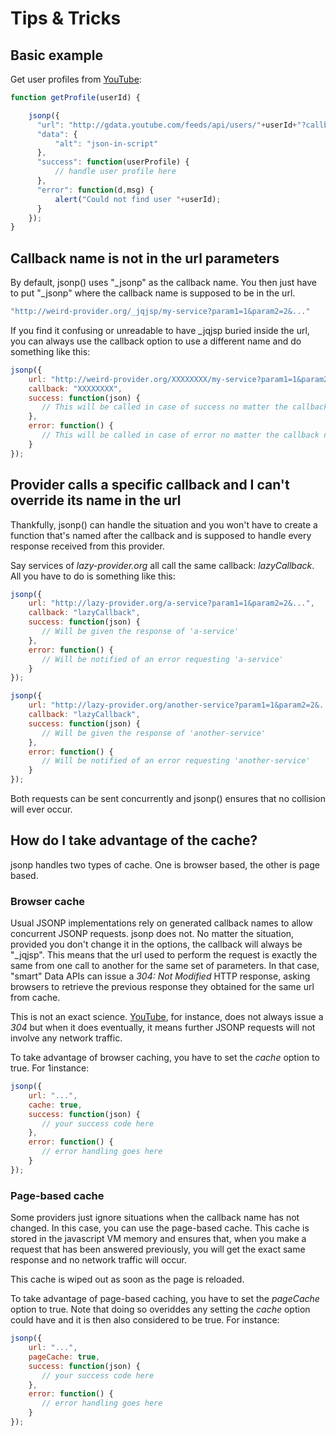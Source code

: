 # Tips & Tricks

## Basic example

Get user profiles from [YouTube](http://www.youtube.com/):

```js
function getProfile(userId) {

    jsonp({
      "url": "http://gdata.youtube.com/feeds/api/users/"+userId+"?callback=?",
      "data": {
          "alt": "json-in-script"
      },
      "success": function(userProfile) {
          // handle user profile here 
      },
      "error": function(d,msg) {
          alert("Could not find user "+userId);
      }
    });
}
```

## Callback name is not in the url parameters

By default, jsonp() uses "_jsonp" as the callback name. You then just have to put "_jsonp" where the callback name is supposed to be in the url.

```js
"http://weird-provider.org/_jqjsp/my-service?param1=1&param2=2&..."
```

If you find it confusing or unreadable to have _jqjsp buried inside the url, you can always use the callback option to use a different name and do something like this:

```js
jsonp({
    url: "http://weird-provider.org/XXXXXXXX/my-service?param1=1&param2=2&...",
    callback: "XXXXXXXX",
    success: function(json) {
       // This will be called in case of success no matter the callback name
    },
    error: function() {
       // This will be called in case of error no matter the callback name
    }
});
```

## Provider calls a specific callback and I can't override its name in the url

Thankfully, jsonp() can handle the situation and you won't have to create a function that's named after the callback and is supposed to handle every response received from this provider.

Say services of _lazy-provider.org_ all call the same callback: _lazyCallback_. All you have to do is something like this:

```js
jsonp({
    url: "http://lazy-provider.org/a-service?param1=1&param2=2&...",
    callback: "lazyCallback",
    success: function(json) {
       // Will be given the response of 'a-service'
    },
    error: function() {
       // Will be notified of an error requesting 'a-service'
    }
});

jsonp({
    url: "http://lazy-provider.org/another-service?param1=1&param2=2&...",
    callback: "lazyCallback",
    success: function(json) {
       // Will be given the response of 'another-service'
    },
    error: function() {
       // Will be notified of an error requesting 'another-service'
    }
});
```

Both requests can be sent concurrently and jsonp() ensures that no collision will ever occur.

## How do I take advantage of the cache?

jsonp handles two types of cache. One is browser based, the other is page based.

### Browser cache

Usual JSONP implementations rely on generated callback names to allow concurrent JSONP requests. jsonp does not. No matter the situation, provided you don't change it in the options, the callback will always be "_jqjsp". This means that the url used to perform the request is exactly the same from one call to another for the same set of parameters. In that case, "smart" Data APIs can issue a _304: Not Modified_ HTTP response, asking browsers to retrieve the previous response they obtained for the same url from cache.

This is not an exact science. [YouTube](http://www.youtube.com/), for instance, does not always issue a _304_ but when it does eventually, it means further JSONP requests will not involve any network traffic.

To take advantage of browser caching, you have to set the _cache_ option to true. For 1instance:

```js
jsonp({
    url: "...",
    cache: true,
    success: function(json) {
       // your success code here
    },
    error: function() {
       // error handling goes here
    }
});
```

### Page-based cache

Some providers just ignore situations when the callback name has not changed. In this case, you can use the page-based cache. This cache is stored in the javascript VM memory and ensures that, when you make a request that has been answered previously, you will get the exact same response and no network traffic will occur.

This cache is wiped out as soon as the page is reloaded.

To take advantage of page-based caching, you have to set the _pageCache_ option to true. Note that doing so overiddes any setting the _cache_ option could have and it is then also considered to be true. For instance:

```js
jsonp({
    url: "...",
    pageCache: true,
    success: function(json) {
       // your success code here
    },
    error: function() {
       // error handling goes here
    }
});
```

